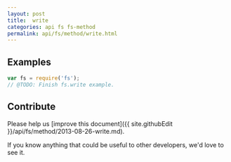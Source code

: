```yaml
---
layout: post
title:  write
categories: api fs fs-method
permalink: api/fs/method/write.html
---
```


## Examples

```javascript
var fs = require('fs');
// @TODO: Finish fs.write example.
```

## Contribute

Please help us [improve this document]({{ site.githubEdit }}/api/fs/method/2013-08-26-write.md).

If you know anything that could be useful to other developers, we'd love to see it.


